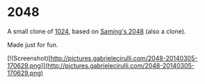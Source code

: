 # 2048
A small clone of [1024](https://play.google.com/store/apps/details?id=com.veewo.a1024), based on [Saming's 2048](saming.fr/p/2048/) (also a clone).

Made just for fun.

[!(Screenshot)[http://pictures.gabrielecirulli.com/2048-20140305-170629.png]](http://pictures.gabrielecirulli.com/2048-20140305-170629.png)
